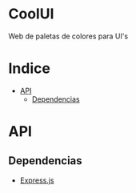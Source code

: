 # CoolUI
Web de paletas de colores para UI's

# Indice
- [API](#api)
  - [Dependencias](#dependencias)
# API
## Dependencias
- [Express.js](https://expressjs.com/)
